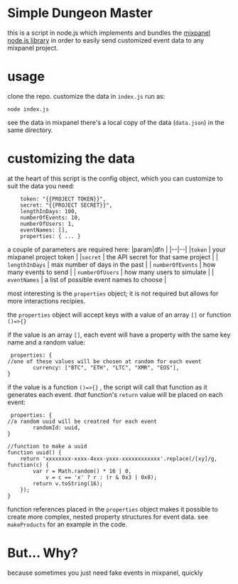 # Simple Dungeon Master
this is a script in node.js which implements and bundles the [mixpanel node.js  library](https://github.com/mixpanel/mixpanel-node) in order to easily send customized event data to any mixpanel project.

# usage

clone the repo. 
customize the data in `index.js` 
run as:
```
node index.js
```
see the data in mixpanel
there's a local copy of the data (`data.json`) in the same directory.


# customizing the data

at the heart of this script is the config object, which you can customize to suit the data you need:

```const config = {
    token: "{{PROJECT TOKEN}}",
    secret: "{{PROJECT SECRET}}",
    lengthInDays: 100,
    numberOfEvents: 10,
    numberOfUsers: 1,
    eventNames: [],
    properties: { ... }
```
a couple of parameters are required here:
|param|dfn |
|--|--|
|`token`  | your mixpanel project token |
|`secret`  | the API secret for that same project |
| `lengthInDays` | max number of days in the past |
| `numberOfEvents` | how many events to send |
| `numberOfUsers` | how many users to simulate |
| `eventNames` | a list of possible event names to choose |

most interesting is the `properties` object; it is not required but allows for more interactions recipies.

the `properties` object will accept keys with a value of an array `[]` or function `()=>{}`

if the value is an array `[]`, each event will have a property with the same key name and a random value:

```
 properties: {       
//one of these values will be chosen at random for each event
        currency: ["BTC", "ETH", "LTC", "XMR", "EOS"], 
}
```

if the value is a function `()=>{}` , the script will call that function as it generates each event. *that* function's `return` value will be placed on each event:

```
 properties: {       
//a random uuid will be creatred for each event
        randomId: uuid, 
}

//function to make a uuid
function uuid() {
    return 'xxxxxxxx-xxxx-4xxx-yxxx-xxxxxxxxxxxx'.replace(/[xy]/g, function(c) {
        var r = Math.random() * 16 | 0,
            v = c == 'x' ? r : (r & 0x3 | 0x8);
        return v.toString(16);
    });
}
```

function references placed in the `properties` object makes it possible to create more complex, nested property structures for event data. see `makeProducts`  for an example in the code.

# But... Why?
because sometimes you just need fake events in mixpanel, quickly
